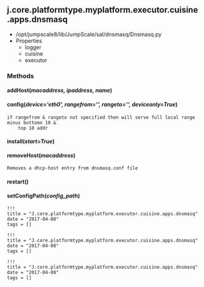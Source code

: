 <!-- toc -->
## j.core.platformtype.myplatform.executor.cuisine.apps.dnsmasq

- /opt/jumpscale8/lib/JumpScale/sal/dnsmasq/Dnsmasq.py
- Properties
    - logger
    - cuisine
    - executor

### Methods

#### addHost(*macaddress, ipaddress, name*) 

#### config(*device='eth0', rangefrom='', rangeto='', deviceonly=True*) 

```
if rangefrom & rangeto not specified then will serve full local range minus bottomn 10 &
    top 10 addr

```

#### install(*start=True*) 

#### removeHost(*macaddress*) 

```
Removes a dhcp-host entry from dnsmasq.conf file

```

#### restart() 

#### setConfigPath(*config_path*) 


```
!!!
title = "J.core.platformtype.myplatform.executor.cuisine.apps.dnsmasq"
date = "2017-04-08"
tags = []
```

```
!!!
title = "J.core.platformtype.myplatform.executor.cuisine.apps.dnsmasq"
date = "2017-04-08"
tags = []
```

```
!!!
title = "J.core.platformtype.myplatform.executor.cuisine.apps.dnsmasq"
date = "2017-04-08"
tags = []
```
